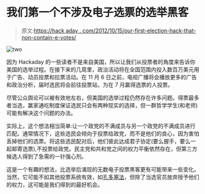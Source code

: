 # 我们第一个不涉及电子选票的选举黑客

> 原文:[https://hack aday . com/2012/10/15/our-first-election-hack-that-non-contain-e-votes/](https://hackaday.com/2012/10/15/our-first-election-hack-that-doesnt-involve-e-ballots/)

![](../Images/ef18d72af1613011af6634e232a2775e.png "two")

因为 Hackaday 的一些读者不是来自美国，所以让我们从投票者的角度来告诉你美国的选举过程。在接下来的几周里，政治活动将在全国范围内投入数百万美元用于广告、动员投票和拉票活动。在 11 月 6 日之前，电视广播将会播放更多的广告和政治分析，届时选民将会前往投票站，为在 7 月赢得选票的人投票。

尽管公众舆论可以被有效地左右，但美国的选举过程仍然存在许多问题。得票最多者当选，赢家通吃制度保证选民只会有两种现实的选择，但一群哲学学生(和老师)可能有解决这个问题的办法。

实际上，这个想法相当简单:让一个政党的不满成员与另一个政党的不满成员进行匹配。通常情况下，这些选民会倾向于投票给政党，而不是他们的良心，因为害怕丢掉他们的选票。将这些选民配对后，他们彼此达成君子协定(要么握手，要么一起邮寄选票),不投票给政党。民主党和共和党之间的权力平衡依然存在，但第三方候选人得到了急需的一针强心剂。

这是一个有趣的想法，比选举后涌现的无数电子投票黑客更有可能带来一些变化。当然，它可能不如其他投票系统有效，如[孔多塞法](http://en.wikipedia.org/wiki/Condorcet_method)，但除了当选官员放弃授予他们的权力，这可能是我们得到的最好机会。